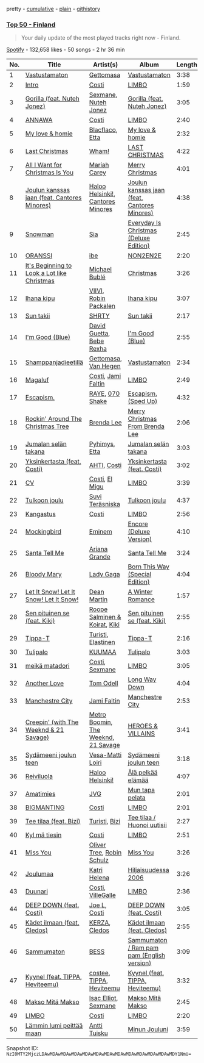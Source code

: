 pretty - [cumulative](/playlists/cumulative/37i9dQZEVXbMxcczTSoGwZ.md) - [plain](/playlists/plain/37i9dQZEVXbMxcczTSoGwZ) - [githistory](https://github.githistory.xyz/mackorone/spotify-playlist-archive/blob/main/playlists/plain/37i9dQZEVXbMxcczTSoGwZ)

### [Top 50 \- Finland](https://open.spotify.com/playlist/37i9dQZEVXbMxcczTSoGwZ)

> Your daily update of the most played tracks right now \- Finland.

[Spotify](https://open.spotify.com/user/spotify) - 132,658 likes - 50 songs - 2 hr 36 min

| No. | Title | Artist(s) | Album | Length |
|---|---|---|---|---|
| 1 | [Vastustamaton](https://open.spotify.com/track/12zIIWVV5guPmsV7yQGsOM) | [Gettomasa](https://open.spotify.com/artist/5sDIQrB2V7pRAdNM8dEc7g) | [Vastustamaton](https://open.spotify.com/album/5fBjqqe9iRNbfWR5q6w5E7) | 3:38 |
| 2 | [Intro](https://open.spotify.com/track/0HlkofgCy7TPwpdqdybAtC) | [Costi](https://open.spotify.com/artist/5BTRN678gL6XT4kv3TBopQ) | [LIMBO](https://open.spotify.com/album/35eRCbiaVPNOpSvleCo6JZ) | 1:59 |
| 3 | [Gorilla \(feat\. Nuteh Jonez\)](https://open.spotify.com/track/5jnpG1GSULveBZfkNwWfHu) | [Sexmane](https://open.spotify.com/artist/2JSX0lIYekUp6F301cTHkq), [Nuteh Jonez](https://open.spotify.com/artist/2RCH8HB1LijqeP7Wuu6tmJ) | [Gorilla \(feat\. Nuteh Jonez\)](https://open.spotify.com/album/3Y61pY2L2LpFFKOY9J47uL) | 3:05 |
| 4 | [ANNAWA](https://open.spotify.com/track/21GN53EvKL963Dr2Q2B9SW) | [Costi](https://open.spotify.com/artist/5BTRN678gL6XT4kv3TBopQ) | [LIMBO](https://open.spotify.com/album/35eRCbiaVPNOpSvleCo6JZ) | 2:40 |
| 5 | [My love & homie](https://open.spotify.com/track/2Xt73nX1u3QHzJmQlpuGMP) | [Blacflaco](https://open.spotify.com/artist/7pRRxojl7QoW1M7s4Zhxo4), [Etta](https://open.spotify.com/artist/3Lc2yroP05lRK5z9NtQTkc) | [My love & homie](https://open.spotify.com/album/7tPPPHCyPzRgAiYzxapWlj) | 2:32 |
| 6 | [Last Christmas](https://open.spotify.com/track/2FRnf9qhLbvw8fu4IBXx78) | [Wham!](https://open.spotify.com/artist/5lpH0xAS4fVfLkACg9DAuM) | [LAST CHRISTMAS](https://open.spotify.com/album/6egzU9NKfora01qaNbvwfZ) | 4:22 |
| 7 | [All I Want for Christmas Is You](https://open.spotify.com/track/0bYg9bo50gSsH3LtXe2SQn) | [Mariah Carey](https://open.spotify.com/artist/4iHNK0tOyZPYnBU7nGAgpQ) | [Merry Christmas](https://open.spotify.com/album/61ulfFSmmxMhc2wCdmdMkN) | 4:01 |
| 8 | [Joulun kanssas jaan \(feat\. Cantores Minores\)](https://open.spotify.com/track/3RCxl6HWK4ADOzMbY8FZCw) | [Haloo Helsinki!](https://open.spotify.com/artist/0JTMRuiDzOCjWuYtWMgv2s), [Cantores Minores](https://open.spotify.com/artist/6ibKc7zCn0f7pIVEXvhIJB) | [Joulun kanssas jaan \(feat\. Cantores Minores\)](https://open.spotify.com/album/4hUrMPSpOYKLtDqdi8zlOS) | 4:38 |
| 9 | [Snowman](https://open.spotify.com/track/7uoFMmxln0GPXQ0AcCBXRq) | [Sia](https://open.spotify.com/artist/5WUlDfRSoLAfcVSX1WnrxN) | [Everyday Is Christmas \(Deluxe Edition\)](https://open.spotify.com/album/2vcGYJcPfXUmCdcXXqqukg) | 2:45 |
| 10 | [ORANSSI](https://open.spotify.com/track/4LF4LXtyULKaS3skaAndBp) | [ibe](https://open.spotify.com/artist/2Pn8JMNrnRnSpNRPPgtiWA) | [NON2EN2E](https://open.spotify.com/album/07585rByEzjeng7KSShEFK) | 2:20 |
| 11 | [It's Beginning to Look a Lot like Christmas](https://open.spotify.com/track/0lLdorYw7lVrJydTINhWdI) | [Michael Bublé](https://open.spotify.com/artist/1GxkXlMwML1oSg5eLPiAz3) | [Christmas](https://open.spotify.com/album/3CKVXhODttZebJAzjUs2un) | 3:26 |
| 12 | [Ihana kipu](https://open.spotify.com/track/4EXBxZeqKIayJa65KtAwZw) | [VIIVI](https://open.spotify.com/artist/3OrwN1mr1zEbdm0OqnPphh), [Robin Packalen](https://open.spotify.com/artist/4Q4b4S784htx6DtxcMUfMO) | [Ihana kipu](https://open.spotify.com/album/3XxoOZ0yPeoig9wjK31bR7) | 3:07 |
| 13 | [Sun takii](https://open.spotify.com/track/3dMSUouXkSMQRxrn5tQFB6) | [SHRTY](https://open.spotify.com/artist/0hidKEfknd2aNabseugaN2) | [Sun takii](https://open.spotify.com/album/05NutfwAQPoswnCT1g7bRV) | 2:17 |
| 14 | [I'm Good \(Blue\)](https://open.spotify.com/track/4uUG5RXrOk84mYEfFvj3cK) | [David Guetta](https://open.spotify.com/artist/1Cs0zKBU1kc0i8ypK3B9ai), [Bebe Rexha](https://open.spotify.com/artist/64M6ah0SkkRsnPGtGiRAbb) | [I'm Good \(Blue\)](https://open.spotify.com/album/7M842DMhYVALrXsw3ty7B3) | 2:55 |
| 15 | [Shamppanjadieetillä](https://open.spotify.com/track/3KOKML3DT5AbPOQYWjBZTh) | [Gettomasa](https://open.spotify.com/artist/5sDIQrB2V7pRAdNM8dEc7g), [Van Hegen](https://open.spotify.com/artist/5SpJ7wupgkKXKKpMATIhe9) | [Vastustamaton](https://open.spotify.com/album/5fBjqqe9iRNbfWR5q6w5E7) | 2:34 |
| 16 | [Magaluf](https://open.spotify.com/track/2QS3MUxQ1oZvaThkIX0SmT) | [Costi](https://open.spotify.com/artist/5BTRN678gL6XT4kv3TBopQ), [Jami Faltin](https://open.spotify.com/artist/7CPIskNnQ0GYgQa3NkcLMf) | [LIMBO](https://open.spotify.com/album/35eRCbiaVPNOpSvleCo6JZ) | 2:49 |
| 17 | [Escapism.](https://open.spotify.com/track/5WxVXxCMRnvxUKFq40ELwq) | [RAYE](https://open.spotify.com/artist/5KKpBU5eC2tJDzf0wmlRp2), [070 Shake](https://open.spotify.com/artist/12Zk1DFhCbHY6v3xep2ZjI) | [Escapism\. \(Sped Up\)](https://open.spotify.com/album/1bdKI997loh6G68NED2cwX) | 4:32 |
| 18 | [Rockin' Around The Christmas Tree](https://open.spotify.com/track/2EjXfH91m7f8HiJN1yQg97) | [Brenda Lee](https://open.spotify.com/artist/4cPHsZM98sKzmV26wlwD2W) | [Merry Christmas From Brenda Lee](https://open.spotify.com/album/34wa3zf2prXFMk47t9zHFG) | 2:06 |
| 19 | [Jumalan selän takana](https://open.spotify.com/track/27eLu2vGzmGkpwjiWX1hqX) | [Pyhimys](https://open.spotify.com/artist/3MaQwUQBigrjcMYHk8bDKm), [Etta](https://open.spotify.com/artist/3Lc2yroP05lRK5z9NtQTkc) | [Jumalan selän takana](https://open.spotify.com/album/5HJH9cMbOVO9eYd3Gau3ey) | 3:03 |
| 20 | [Yksinkertasta \(feat\. Costi\)](https://open.spotify.com/track/3Ksvxtooh9DzGfWv64bYkp) | [AHTI](https://open.spotify.com/artist/2E93OTghhH2JKYUWt48gFK), [Costi](https://open.spotify.com/artist/5BTRN678gL6XT4kv3TBopQ) | [Yksinkertasta \(feat\. Costi\)](https://open.spotify.com/album/0YfoYV4U9TGs6vLEZ2OoDy) | 3:02 |
| 21 | [CV](https://open.spotify.com/track/1mSn919G9lGy6kVHDcYoWo) | [Costi](https://open.spotify.com/artist/5BTRN678gL6XT4kv3TBopQ), [El Migu](https://open.spotify.com/artist/52e3RF8S2V0QuVf3X1MNGq) | [LIMBO](https://open.spotify.com/album/35eRCbiaVPNOpSvleCo6JZ) | 3:39 |
| 22 | [Tulkoon joulu](https://open.spotify.com/track/1K0ZirzQ9KtHAKOLB5efXs) | [Suvi Teräsniska](https://open.spotify.com/artist/76BCq0XM9wlppqHy4pXmoS) | [Tulkoon joulu](https://open.spotify.com/album/0VDkoo0kc2g5TuTDSxDffP) | 4:37 |
| 23 | [Kangastus](https://open.spotify.com/track/0k8tOLFsBnsSOH1KhqDEev) | [Costi](https://open.spotify.com/artist/5BTRN678gL6XT4kv3TBopQ) | [LIMBO](https://open.spotify.com/album/35eRCbiaVPNOpSvleCo6JZ) | 2:56 |
| 24 | [Mockingbird](https://open.spotify.com/track/561jH07mF1jHuk7KlaeF0s) | [Eminem](https://open.spotify.com/artist/7dGJo4pcD2V6oG8kP0tJRR) | [Encore \(Deluxe Version\)](https://open.spotify.com/album/1kTlYbs28MXw7hwO0NLYif) | 4:10 |
| 25 | [Santa Tell Me](https://open.spotify.com/track/0lizgQ7Qw35od7CYaoMBZb) | [Ariana Grande](https://open.spotify.com/artist/66CXWjxzNUsdJxJ2JdwvnR) | [Santa Tell Me](https://open.spotify.com/album/27MNgBEnLCKoafz1g2Zu97) | 3:24 |
| 26 | [Bloody Mary](https://open.spotify.com/track/11BKm0j4eYoCPPpCONAVwA) | [Lady Gaga](https://open.spotify.com/artist/1HY2Jd0NmPuamShAr6KMms) | [Born This Way \(Special Edition\)](https://open.spotify.com/album/5maeycU97NHBgwRr2h2A4O) | 4:04 |
| 27 | [Let It Snow! Let It Snow! Let It Snow!](https://open.spotify.com/track/2uFaJJtFpPDc5Pa95XzTvg) | [Dean Martin](https://open.spotify.com/artist/49e4v89VmlDcFCMyDv9wQ9) | [A Winter Romance](https://open.spotify.com/album/5I48ENiZiaZZSOpec6PdS5) | 1:57 |
| 28 | [Sen pituinen se \(feat\. Kiki\)](https://open.spotify.com/track/79Hll9uh2wBbKqDJc4LuXl) | [Roope Salminen & Koirat](https://open.spotify.com/artist/3OElmmR1D18e4dPTISAF5r), [Kiki](https://open.spotify.com/artist/5zod5X1F6ZTshIfpg2vVAF) | [Sen pituinen se \(feat\. Kiki\)](https://open.spotify.com/album/49D3EeuhiTRjIHT8o1tqqN) | 2:55 |
| 29 | [Tippa\-T](https://open.spotify.com/track/6qverLcFcryBhJBgomIZjw) | [Turisti](https://open.spotify.com/artist/6IKJyoGeFRCRDb90U6AEzp), [Elastinen](https://open.spotify.com/artist/7DdW8Ert3Z36hb1FkaZWiI) | [Tippa\-T](https://open.spotify.com/album/4DaSkc8aIg2Kqk7vqdwoDo) | 2:16 |
| 30 | [Tulipalo](https://open.spotify.com/track/0lPrY8sXUen0bqga0BIeWa) | [KUUMAA](https://open.spotify.com/artist/3YC5DVJDjyazvB8hxJSybr) | [Tulipalo](https://open.spotify.com/album/0xWe0flvzmTrZOZ7FztHCa) | 3:03 |
| 31 | [meikä matadori](https://open.spotify.com/track/5vZzyiI06Hy9abWonKVJBy) | [Costi](https://open.spotify.com/artist/5BTRN678gL6XT4kv3TBopQ), [Sexmane](https://open.spotify.com/artist/2JSX0lIYekUp6F301cTHkq) | [LIMBO](https://open.spotify.com/album/35eRCbiaVPNOpSvleCo6JZ) | 3:05 |
| 32 | [Another Love](https://open.spotify.com/track/7jtQIBanIiJOMS6RyCx6jZ) | [Tom Odell](https://open.spotify.com/artist/2txHhyCwHjUEpJjWrEyqyX) | [Long Way Down](https://open.spotify.com/album/0KGBW1MQtC2aFPCDUdAkdJ) | 4:04 |
| 33 | [Manchestre City](https://open.spotify.com/track/5SRcmU3DUCJFVO4N4iPsmp) | [Jami Faltin](https://open.spotify.com/artist/7CPIskNnQ0GYgQa3NkcLMf) | [Manchestre City](https://open.spotify.com/album/6Dt5iQ8QGbxQYTWlbcABzK) | 2:53 |
| 34 | [Creepin' \(with The Weeknd & 21 Savage\)](https://open.spotify.com/track/2dHHgzDwk4BJdRwy9uXhTO) | [Metro Boomin](https://open.spotify.com/artist/0iEtIxbK0KxaSlF7G42ZOp), [The Weeknd](https://open.spotify.com/artist/1Xyo4u8uXC1ZmMpatF05PJ), [21 Savage](https://open.spotify.com/artist/1URnnhqYAYcrqrcwql10ft) | [HEROES & VILLAINS](https://open.spotify.com/album/7txGsnDSqVMoRl6RQ9XyZP) | 3:41 |
| 35 | [Sydämeeni joulun teen](https://open.spotify.com/track/2Kouu3rnDZ5ZVqWtPEAsGo) | [Vesa\-Matti Loiri](https://open.spotify.com/artist/1C3guep1CayLvcFFadeQBt) | [Sydämeeni joulun teen](https://open.spotify.com/album/22VOa9w3witxpYb1NqOY0b) | 3:18 |
| 36 | [Reiviluola](https://open.spotify.com/track/1RCQAeceDgtbD7WVLWr05S) | [Haloo Helsinki!](https://open.spotify.com/artist/0JTMRuiDzOCjWuYtWMgv2s) | [Älä pelkää elämää](https://open.spotify.com/album/6CHpJofiGTiA1GjaKbqpfo) | 4:07 |
| 37 | [Amatimies](https://open.spotify.com/track/0WzmYcHhfkchwvZagvItxK) | [JVG](https://open.spotify.com/artist/55mdlQp6zN8zdyIYB9DDQj) | [Mun tapa pelata](https://open.spotify.com/album/27Khq95w5Gzg522w4It8TK) | 2:01 |
| 38 | [BIGMANTING](https://open.spotify.com/track/58abKs7oVgVnpNeLkRNLYj) | [Costi](https://open.spotify.com/artist/5BTRN678gL6XT4kv3TBopQ) | [LIMBO](https://open.spotify.com/album/35eRCbiaVPNOpSvleCo6JZ) | 2:01 |
| 39 | [Tee tilaa \(feat\. Bizi\)](https://open.spotify.com/track/4fXhnO3anWToiLW3mykdnv) | [Turisti](https://open.spotify.com/artist/6IKJyoGeFRCRDb90U6AEzp), [Bizi](https://open.spotify.com/artist/3sMD9js59UX6gYODxbg1VV) | [Tee tilaa / Huonoi uutisii](https://open.spotify.com/album/497vlFHQbauKnZXCbqttud) | 2:27 |
| 40 | [Kyl mä tiesin](https://open.spotify.com/track/5Rqxft68v611R3e9njdS7o) | [Costi](https://open.spotify.com/artist/5BTRN678gL6XT4kv3TBopQ) | [LIMBO](https://open.spotify.com/album/35eRCbiaVPNOpSvleCo6JZ) | 2:51 |
| 41 | [Miss You](https://open.spotify.com/track/73vIOb4Q7YN6HeJTbscRx5) | [Oliver Tree](https://open.spotify.com/artist/6TLwD7HPWuiOzvXEa3oCNe), [Robin Schulz](https://open.spotify.com/artist/3t5xRXzsuZmMDkQzgOX35S) | [Miss You](https://open.spotify.com/album/32G4vFNwLJQjpzkOoGEUUo) | 3:26 |
| 42 | [Joulumaa](https://open.spotify.com/track/3QqsEc7mv1Kq9aWNpQgHsU) | [Katri Helena](https://open.spotify.com/artist/2IfvzNKtnV8PTAh7H6ZVfv) | [Hiljaisuudessa 2006](https://open.spotify.com/album/48xHPaOdIKHS8mAas29K5O) | 3:26 |
| 43 | [Duunari](https://open.spotify.com/track/6MNt0ciQX3Vi4UQhGzRYgz) | [Costi](https://open.spotify.com/artist/5BTRN678gL6XT4kv3TBopQ), [VilleGalle](https://open.spotify.com/artist/6VVSjZwPAHNbkKeMhTI2bb) | [LIMBO](https://open.spotify.com/album/35eRCbiaVPNOpSvleCo6JZ) | 2:36 |
| 44 | [DEEP DOWN \(feat\. Costi\)](https://open.spotify.com/track/2h9FYDFYIScQ4dHtsL70gn) | [Joe L](https://open.spotify.com/artist/1zNcOiKaCyEKnoHpc8QNra), [Costi](https://open.spotify.com/artist/5BTRN678gL6XT4kv3TBopQ) | [DEEP DOWN \(feat\. Costi\)](https://open.spotify.com/album/7DoCR048Uthto8y9NkYjOC) | 3:05 |
| 45 | [Kädet ilmaan \(feat\. Cledos\)](https://open.spotify.com/track/1t4fPdOX01du0CYxnLFFJH) | [KERZA](https://open.spotify.com/artist/5aF5rqONOxygQlthvJ5Wjr), [Cledos](https://open.spotify.com/artist/0xbbe6a1x6g5eGBQfzjWSe) | [Kädet ilmaan \(feat\. Cledos\)](https://open.spotify.com/album/6IpxttZyRVAnCc9cx8FTyq) | 2:55 |
| 46 | [Sammumaton](https://open.spotify.com/track/7BI3gFHdPNtstVEetNx7w6) | [BESS](https://open.spotify.com/artist/63RF3q8ejWJup6nAPb3KLw) | [Sammumaton / Ram pam pam \(English version\)](https://open.spotify.com/album/70CtDYgaNgKHl6B9jo7RII) | 3:09 |
| 47 | [Kyynel \(feat\. TIPPA, Heviteemu\)](https://open.spotify.com/track/0BOnYG07P5Ihl1Gm3M0ieB) | [costee](https://open.spotify.com/artist/3I4GcOB25cSJHa9d7Bsgji), [TIPPA](https://open.spotify.com/artist/0kWknKjD7r2hNh8KntEx59), [Heviteemu](https://open.spotify.com/artist/6I99Qbl0RcUqnSxDYw9T7A) | [Kyynel \(feat\. TIPPA, Heviteemu\)](https://open.spotify.com/album/5Zsxc4QsKK41SDNkneY55p) | 3:32 |
| 48 | [Makso Mitä Makso](https://open.spotify.com/track/2G1gCuldjtW9xcN1n1yenB) | [Isac Elliot](https://open.spotify.com/artist/3aD9K1zaLQ3G7yp9XV5E4D), [Sexmane](https://open.spotify.com/artist/2JSX0lIYekUp6F301cTHkq) | [Makso Mitä Makso](https://open.spotify.com/album/0S8l92CyIZbgGzvQL5QpbK) | 2:45 |
| 49 | [LIMBO](https://open.spotify.com/track/4WdpqwwiCki35JjwYGESKE) | [Costi](https://open.spotify.com/artist/5BTRN678gL6XT4kv3TBopQ) | [LIMBO](https://open.spotify.com/album/35eRCbiaVPNOpSvleCo6JZ) | 2:20 |
| 50 | [Lämmin lumi peittää maan](https://open.spotify.com/track/5T4wJfpwn3sEJdA4OovEfR) | [Antti Tuisku](https://open.spotify.com/artist/54CMkgIraCOO9pSRfPKiKt) | [Minun Jouluni](https://open.spotify.com/album/7rVlIh4Z0nZbqZ6PRQpKNz) | 3:59 |

Snapshot ID: `NzI0MTY2MjczLDAwMDAwMDAwMDAwMDAwMDAwMDAwMDAwMDAwMDAwMDAwMDAwMDY1NmU=`
